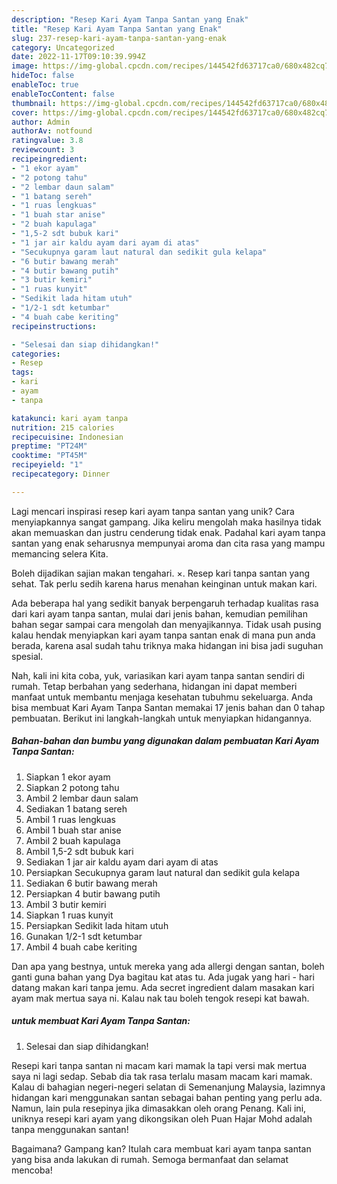 ```yaml
---
description: "Resep Kari Ayam Tanpa Santan yang Enak"
title: "Resep Kari Ayam Tanpa Santan yang Enak"
slug: 237-resep-kari-ayam-tanpa-santan-yang-enak
category: Uncategorized
date: 2022-11-17T09:10:39.994Z
image: https://img-global.cpcdn.com/recipes/144542fd63717ca0/680x482cq70/kari-ayam-tanpa-santan-foto-resep-utama.jpg
hideToc: false
enableToc: true
enableTocContent: false
thumbnail: https://img-global.cpcdn.com/recipes/144542fd63717ca0/680x482cq70/kari-ayam-tanpa-santan-foto-resep-utama.jpg
cover: https://img-global.cpcdn.com/recipes/144542fd63717ca0/680x482cq70/kari-ayam-tanpa-santan-foto-resep-utama.jpg
author: Admin
authorAv: notfound
ratingvalue: 3.8
reviewcount: 3
recipeingredient:
- "1 ekor ayam"
- "2 potong tahu"
- "2 lembar daun salam"
- "1 batang sereh"
- "1 ruas lengkuas"
- "1 buah star anise"
- "2 buah kapulaga"
- "1,5-2 sdt bubuk kari"
- "1 jar air kaldu ayam dari ayam di atas"
- "Secukupnya garam laut natural dan sedikit gula kelapa"
- "6 butir bawang merah"
- "4 butir bawang putih"
- "3 butir kemiri"
- "1 ruas kunyit"
- "Sedikit lada hitam utuh"
- "1/2-1 sdt ketumbar"
- "4 buah cabe keriting"
recipeinstructions:

- "Selesai dan siap dihidangkan!"
categories:
- Resep
tags:
- kari
- ayam
- tanpa

katakunci: kari ayam tanpa 
nutrition: 215 calories
recipecuisine: Indonesian
preptime: "PT24M"
cooktime: "PT45M"
recipeyield: "1"
recipecategory: Dinner

---
```





Lagi mencari inspirasi resep kari ayam tanpa santan yang unik? Cara menyiapkannya sangat gampang. Jika keliru mengolah maka hasilnya tidak akan memuaskan dan justru cenderung tidak enak. Padahal kari ayam tanpa santan yang enak seharusnya mempunyai aroma dan cita rasa yang mampu memancing selera Kita.





Boleh dijadikan sajian makan tengahari. ×. Resep kari tanpa santan yang sehat. Tak perlu sedih karena harus menahan keinginan untuk makan kari.

Ada beberapa hal yang sedikit banyak berpengaruh terhadap kualitas rasa dari kari ayam tanpa santan, mulai dari jenis bahan, kemudian pemilihan bahan segar sampai cara mengolah dan menyajikannya. Tidak usah pusing kalau hendak menyiapkan kari ayam tanpa santan enak di mana pun anda berada, karena asal sudah tahu triknya maka hidangan ini bisa jadi suguhan spesial.






Nah, kali ini kita coba, yuk, variasikan kari ayam tanpa santan sendiri di rumah. Tetap berbahan yang sederhana, hidangan ini dapat memberi manfaat untuk membantu menjaga kesehatan tubuhmu sekeluarga. Anda bisa membuat Kari Ayam Tanpa Santan memakai 17 jenis bahan dan 0 tahap pembuatan. Berikut ini langkah-langkah untuk menyiapkan hidangannya.

<!--inarticleads1-->

##### Bahan-bahan dan bumbu yang digunakan dalam pembuatan Kari Ayam Tanpa Santan:

1. Siapkan 1 ekor ayam
1. Siapkan 2 potong tahu
1. Ambil 2 lembar daun salam
1. Sediakan 1 batang sereh
1. Ambil 1 ruas lengkuas
1. Ambil 1 buah star anise
1. Ambil 2 buah kapulaga
1. Ambil 1,5-2 sdt bubuk kari
1. Sediakan 1 jar air kaldu ayam dari ayam di atas
1. Persiapkan Secukupnya garam laut natural dan sedikit gula kelapa
1. Sediakan 6 butir bawang merah
1. Persiapkan 4 butir bawang putih
1. Ambil 3 butir kemiri
1. Siapkan 1 ruas kunyit
1. Persiapkan Sedikit lada hitam utuh
1. Gunakan 1/2-1 sdt ketumbar
1. Ambil 4 buah cabe keriting


Dan apa yang bestnya, untuk mereka yang ada allergi dengan santan, boleh ganti guna bahan yang Dya bagitau kat atas tu. Ada jugak yang hari - hari datang makan kari tanpa jemu. Ada secret ingredient dalam masakan kari ayam mak mertua saya ni. Kalau nak tau boleh tengok resepi kat bawah. 

<!--inarticleads2-->

#####  untuk membuat Kari Ayam Tanpa Santan:


1. Selesai dan siap dihidangkan!

Resepi kari tanpa santan ni macam kari mamak la tapi versi mak mertua saya ni lagi sedap. Sebab dia tak rasa terlalu masam macam kari mamak. Kalau di bahagian negeri-negeri selatan di Semenanjung Malaysia, lazimnya hidangan kari menggunakan santan sebagai bahan penting yang perlu ada. Namun, lain pula resepinya jika dimasakkan oleh orang Penang. Kali ini, uniknya resepi kari ayam yang dikongsikan oleh Puan Hajar Mohd adalah tanpa menggunakan santan! 

Bagaimana? Gampang kan? Itulah cara membuat kari ayam tanpa santan yang bisa anda lakukan di rumah. Semoga bermanfaat dan selamat mencoba!
